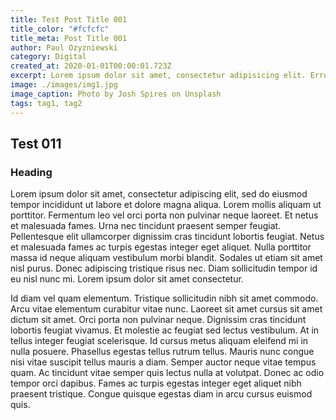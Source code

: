 ```yaml
---
title: Test Post Title 001
title_color: "#fcfcfc"
title_meta: Post Title 001
author: Paul Ozyzniewski
category: Digital
created_at: 2020-01-01T00:00:01.723Z
excerpt: Lorem ipsum dolor sit amet, consectetur adipisicing elit. Error doloremque omnis animi, eligendi magni a voluptatum, vitae, consequuntur rerum illum odit fugit assumenda rem dolores inventore iste reprehenderit maxime! Iusto.
image: ./images/img1.jpg
image_caption: Photo by Josh Spires on Unsplash
tags: tag1, tag2
---
```


## Test 011

### Heading

Lorem ipsum dolor sit amet, consectetur adipiscing elit, sed do eiusmod tempor incididunt ut labore et dolore magna aliqua. Lorem mollis aliquam ut porttitor. Fermentum leo vel orci porta non pulvinar neque laoreet. Et netus et malesuada fames. Urna nec tincidunt praesent semper feugiat. Pellentesque elit ullamcorper dignissim cras tincidunt lobortis feugiat. Netus et malesuada fames ac turpis egestas integer eget aliquet. Nulla porttitor massa id neque aliquam vestibulum morbi blandit. Sodales ut etiam sit amet nisl purus. Donec adipiscing tristique risus nec. Diam sollicitudin tempor id eu nisl nunc mi. Lorem ipsum dolor sit amet consectetur.

Id diam vel quam elementum. Tristique sollicitudin nibh sit amet commodo. Arcu vitae elementum curabitur vitae nunc. Laoreet sit amet cursus sit amet dictum sit amet. Orci porta non pulvinar neque. Dignissim cras tincidunt lobortis feugiat vivamus. Et molestie ac feugiat sed lectus vestibulum. At in tellus integer feugiat scelerisque. Id cursus metus aliquam eleifend mi in nulla posuere. Phasellus egestas tellus rutrum tellus. Mauris nunc congue nisi vitae suscipit tellus mauris a diam. Semper auctor neque vitae tempus quam. Ac tincidunt vitae semper quis lectus nulla at volutpat. Donec ac odio tempor orci dapibus. Fames ac turpis egestas integer eget aliquet nibh praesent tristique. Congue quisque egestas diam in arcu cursus euismod quis.
